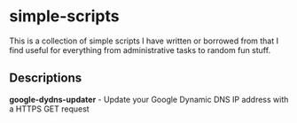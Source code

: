 # simple-scripts
This is a collection of simple scripts I have written or borrowed from that I find useful for everything from administrative tasks to random fun stuff.

## Descriptions
**google-dydns-updater** - Update your Google Dynamic DNS IP address with a HTTPS GET request
